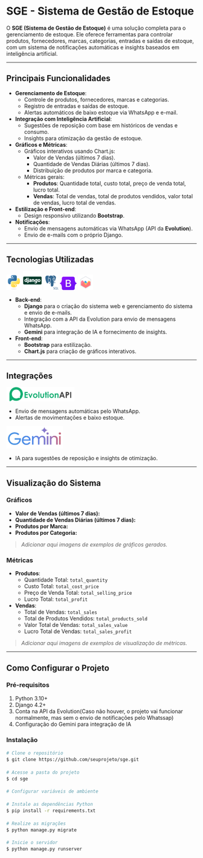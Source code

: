 # SGE - Sistema de Gestão de Estoque

O **SGE (Sistema de Gestão de Estoque)** é uma solução completa para o gerenciamento de estoque. Ele oferece ferramentas para controlar produtos, fornecedores, marcas, categorias, entradas e saídas de estoque, com um sistema de notificações automáticas e insights baseados em inteligência artificial.

---

## **Principais Funcionalidades**
- **Gerenciamento de Estoque**:
  - Controle de produtos, fornecedores, marcas e categorias.
  - Registro de entradas e saídas de estoque.
  - Alertas automáticos de baixo estoque via WhatsApp e e-mail.
- **Integração com Inteligência Artificial**:
  - Sugestões de reposição com base em históricos de vendas e consumo.
  - Insights para otimização da gestão de estoque.
- **Gráficos e Métricas**:
  - Gráficos interativos usando Chart.js:
    - Valor de Vendas (últimos 7 dias).
    - Quantidade de Vendas Diárias (últimos 7 dias).
    - Distribuição de produtos por marca e categoria.
  - Métricas gerais:
    - **Produtos**: Quantidade total, custo total, preço de venda total, lucro total.
    - **Vendas**: Total de vendas, total de produtos vendidos, valor total de vendas, lucro total de vendas.
- **Estilização e Front-end**:
  - Design responsivo utilizando **Bootstrap**.
- **Notificações**:
  - Envio de mensagens automáticas via WhatsApp (API da **Evolution**).
  - Envio de e-mails com o próprio Django.

---

## **Tecnologias Utilizadas**
<p align="left">
  <img src="https://github.com/Kauanrodrigues01/Kauanrodrigues01/blob/main/icons/backend/python.svg" width="40" height="40" alt="Python" />
  <img src="https://github.com/Kauanrodrigues01/Kauanrodrigues01/blob/main/icons/backend/django.svg" height="50" alt="Django" />
  <img src="https://github.com/Kauanrodrigues01/Kauanrodrigues01/blob/main/icons/backend/postgresql-light.svg" width="40" height="40" alt="PostgreSQL" />
  <img src="https://github.com/Kauanrodrigues01/Kauanrodrigues01/blob/main/icons/frontend/bootstrap.svg" height="35" alt="BootStrap" />
  <img src="https://github.com/Kauanrodrigues01/Kauanrodrigues01/blob/main/icons/frontend/chartjs.svg" width="40" height="40" alt="ChartJS" />
</p>

- **Back-end**:
  - **Django** para o criação do sistema web e gerenciamento do sistema e envio de e-mails.
  - Integração com a API da Evolution para envio de mensagens WhatsApp.
  - **Gemini** para integração de IA e fornecimento de insights.
- **Front-end**:
  - **Bootstrap** para estilização.
  - **Chart.js** para criação de gráficos interativos.

---

## **Integrações**

<img src="https://github.com/Kauanrodrigues01/Kauanrodrigues01/blob/main/images/evolution-api.png" width="180" alt="Evolution API" />

- Envio de mensagens automáticas pelo WhatsApp.
- Alertas de movimentações e baixo estoque.

<img src="https://github.com/Kauanrodrigues01/Kauanrodrigues01/blob/main/images/gemini.png" width="150" alt="Evolution API" />

- IA para sugestões de reposição e insights de otimização.

---

## **Visualização do Sistema**

### **Gráficos**

- **Valor de Vendas (últimos 7 dias):**
- **Quantidade de Vendas Diárias (últimos 7 dias):**
- **Produtos por Marca:**
- **Produtos por Categoria:**

> *Adicionar aqui imagens de exemplos de gráficos gerados.*

### **Métricas**

- **Produtos**:
  - Quantidade Total: `total_quantity`
  - Custo Total: `total_cost_price`
  - Preço de Venda Total: `total_selling_price`
  - Lucro Total: `total_profit`
- **Vendas**:
  - Total de Vendas: `total_sales`
  - Total de Produtos Vendidos: `total_products_sold`
  - Valor Total de Vendas: `total_sales_value`
  - Lucro Total de Vendas: `total_sales_profit`

> *Adicionar aqui imagens de exemplos de visualização de métricas.*

---

## **Como Configurar o Projeto**

### **Pré-requisitos**
1. Python 3.10+
2. Django 4.2+
4. Conta na API da Evolution(Caso não houver, o projeto vai funcionar normalmente, mas sem o envio de notificações pelo Whatssap)
5. Configuração do Gemini para integração de IA

### **Instalação**
```bash
# Clone o repositório
$ git clone https://github.com/seuprojeto/sge.git

# Acesse a pasta do projeto
$ cd sge

# Configurar variáveis de ambiente

# Instale as dependências Python
$ pip install -r requirements.txt

# Realize as migrações
$ python manage.py migrate

# Inicie o servidor
$ python manage.py runserver
```
